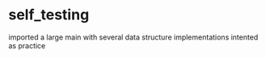 # self_testing
imported a large main with several data structure implementations intented as practice 
